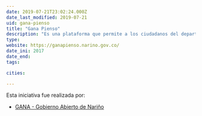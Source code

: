 ```yaml
---
date: 2019-07-21T23:02:24.000Z
date_last_modified: 2019-07-21
uid: gana-pienso
title: "Gana Pienso"
description: "Es una plataforma que permite a los ciudadanos del departamento de Nariño participar en debates y decidir sobre las prupuestas, eventos y hechos de contexto departamental."
type: 
website: https://ganapienso.narino.gov.co/
date_ini: 2017
date_end: 
tags:

cities: 

---
```


Esta iniciativa fue realizada por:

- [GANA - Gobierno Abierto de Nariño](/organizaciones/gana-nariño)

